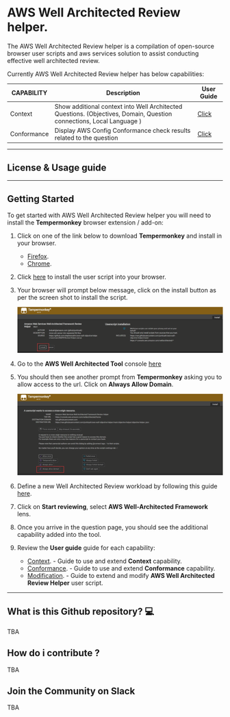 
# AWS Well Architected Review helper.

The AWS Well Architected Review helper is a compilation of open-source browser user scripts and aws services solution to assist conducting effective well architected review. 

Currently AWS Well Architected Review helper has below capabilities:

| CAPABILITY | Description | User Guide |
| ------------- | ------------- | ------------- |
| Context  | Show additional context into Well Architected Questions. (Objectives, Domain, Question connections, Local Language )  | [Click](CONTEXT-HOW-TO.md) | 
| Conformance | Display AWS Config Conformance check results related to the question   | [Click](CONFORMANCE-HOW-TO.md) |


---
## License & Usage guide



---

## Getting Started

To get started with AWS Well Architected Review helper you will need to install the **Tempermonkey** browser extension / add-on:

1. Click on one of the link below to download **Tempermonkey** and install in your browser.
    - [Firefox](https://addons.mozilla.org/en-US/firefox/addon/tampermonkey/).
    - [Chrome](https://chrome.google.com/webstore/detail/tampermonkey/dhdgffkkebhmkfjojejmpbldmpobfkfo).

2. Click [here](https://github.com/stephensalim/aws-wafr-objective-helper/raw/main/WAFR-Review-Helper.user.js) to install the user script into your browser. 

3. Your browser will prompt below message, click on the install button as per the screen shot to install the script.
    
    ![Install](images/install.png)

4. Go to the **AWS Well Architected Tool** console [here](https://console.aws.amazon.com/wellarchitected/)

5. You should then see another prompt from **Tempermonkey** asking you to allow access to the url. Click on **Always Allow Domain**.

    ![Always_Allow_Domain](images/always_allow_domain.png)

6. Define a new Well Architected Review workload by following this guide [here](https://docs.aws.amazon.com/wellarchitected/latest/userguide/tutorial-step1.html).

7. Click on **Start reviewing**, select **AWS Well-Architected Framework** lens.

8. Once you arrive in the question page, you should see the additional capability added into the tool.

    
9. Review the **User guide** guide for each capability:

    - [Context](CONTEXT-HOW-TO.md). - Guide to use and extend **Context** capability.
    - [Conformance](CONFORMANCE-HOW-TO.md). - Guide to use and extend **Conformance** capability.
    - [Modification](DEV-HOW-TO.md). - Guide to extend and modify **AWS Well Architected Review Helper** user script.
---



## What is this Github repository? 💻

TBA

## How do i contribute ? 

TBA

## Join the Community on Slack

TBA

